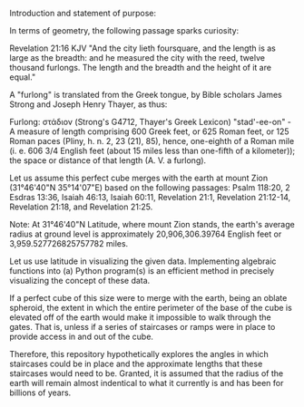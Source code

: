 Introduction and statement of purpose:

In terms of geometry, the following passage sparks curiosity:

Revelation 21:16 KJV "And the city lieth foursquare, and the length is as large as the breadth: 
and he measured the city with the reed, twelve thousand furlongs. The length and the breadth 
and the height of it are equal."

A "furlong" is translated from the Greek tongue, by Bible scholars James Strong and Joseph Henry Thayer, as thus:

Furlong: στάδιον (Strong's G4712, Thayer's Greek Lexicon) "stad'-ee-on" - A measure of length 
comprising 600 Greek feet, or 625 Roman feet, or 125 Roman paces (Pliny, h. n. 2, 23 (21), 85), 
hence, one-eighth of a Roman mile (i. e. 606 3/4 English feet (about 15 miles less than one-fifth 
of a kilometer)); the space or distance of that length (A. V. a furlong).

Let us assume this perfect cube merges with the earth at mount Zion (31°46'40"N 35°14'07"E) based on the following passages:
Psalm 118:20, 2 Esdras 13:36, Isaiah 46:13, Isaiah 60:11, Revelation 21:1, Revelation 21:12-14, Revelation 21:18, and Revelation 21:25.

Note: At 31°46'40"N Latitude, where mount Zion stands, the earth's average radius at ground level is approximately
20,906,306.39764 English feet or 3,959.527726825757782 miles.

Let us use latitude in visualizing the given data. Implementing algebraic functions into 
(a) Python program(s) is an efficient method in precisely visualizing the concept of these data.

If a perfect cube of this size were to merge with the earth, being an oblate spheroid, the extent in 
which the entire perimeter of the base of the cube is elevated off of the earth would make it impossible 
to walk through the gates. That is, unless if a series of staircases or ramps were in place to provide 
access in and out of the cube. 

Therefore, this repository hypothetically explores the angles in which staircases could be in place 
and the approximate lengths that these staircases would need to be. Granted, it is assumed that the
radius of the earth will remain almost indentical to what it currently is and has been for billions of years.
